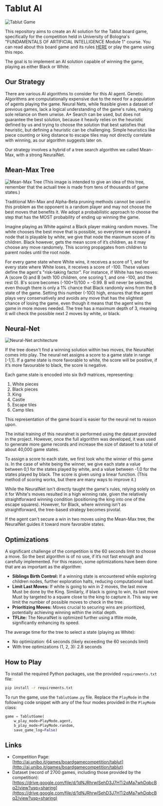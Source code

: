 # Tablut AI

![Tablut Game](Assets\tablut_game_example.png)

This repository aims to create an AI solution for the Tablut board game, specifically for the competition held in University of Bologna's "FUNDAMENTALS OF ARTIFICIAL INTELLIGENCE Module 1" course. You can read about this board game and its rules [HERE](http://tafl.cyningstan.com/page/170/tablut) or play the game using this repo.

The goal is to implement an AI solution capable of winning the game, playing as either Black or White. 

## Our Strategy

There are various AI algorithms to consider for this AI agent. Genetic Algorithms are computationally expensive due to the need for a population of agents playing the game. Neural Nets, while feasible given a dataset of previous games, lack a logical understanding of the game's rules, making sole reliance on them unwise. A* Search can be used, but does not guarantee the best solution, because it heavily relies on the heuristic defined by us and trying to choose the solution that best satisfies that heuristic, but defining a heuristic can be challenging. Simple heuristics like piece counting or king distance to escape tiles may not directly correlate with winning, as our algorithm suggests later on.

Our strategy involves a hybrid of a tree search algorithm we called Mean-Max, with a strong NeuralNet. 

## Mean-Max Tree
![Mean-Max Tree](Assets\tree_example.png)
(This image is intended to give an idea of this tree, remember that the actuall tree is made from tens of thousands of game states.)

Traditional Min-Max and Alpha-Beta pruning methods  cannot be used in this problem as the opponent is a random player and may not choose the best moves that benefits it. We adopt a probabilistic approach to choose the step that has the MOST probability of ending up winning the game.

Imagine playing as White against a Black player making random moves. The white chooses the best move that is possible, so everytime we expand a node that is playable by white, we give that node the maximum score of its children. Black however, gets the mean score of it’s children, as it may choose any move randomely. This scoring propagates from children to parent nodes until the root node. 

For every game state where White wins, it receives a score of 1, and for every state where White loses, it receives a score of -100. These values define the agent's "risk-taking factor". For instance, if White has two moves: A (score 0) and B (with 100 children, one scoring 1, and one -100, and the rest 0). B's score becomes (-100+1)/100 = -0.99. B will never be selected, even though there is only a 1% chance that Black randomly wins from the B state of the game. Setting this number (-100) high, ensures that the agent plays very conservatively and avoids any move that has the slightest chance of losing the game, even though it means that the agent wins the game in more moves needed. The tree has a maximum depth of 3, meaning it will check the possible next 2 moves by white, or black.


## Neural-Net
![Neural-Net architecture](Assets\neural_net_architecture.png)

If the tree doesn't find a winning solution within two moves, the NeuralNet comes into play. The neural net assigns a score to a game state in range [-1,1]. If a game state is more favorable to white, the score will be positive, if it’s more favourable to black, the score is negative.

Each game state is encoded into six 9x9 matrices, representing: 
1. White pieces 
2. Black pieces 
3. King 
4. Castle 
5. Escape tiles 
6. Camp tiles

This representation of the game board is easier for the neural net to reason upon. 

The initial training of this neuralnet is performed using the dataset provided in the project. However, once the full algorithm was developed, it was used to generate more game records and increase the size of dataset to a total of about 40,000 game states. 

To assign a score to each state, we first look who the winner of this game is. In the case of white being the winner, we give each state a value between 0,1 for the states played by white, and a value between -1,0 for the states played by black. The score is given using a linear function. (This method of scoring works, but there are many ways to improve it.) 

While the NeuralNet isn't directly taught the game's rules, relying solely on it for White's moves resulted in a high winning rate, given the relatively straightforward winning condition (positioning the king into one of the escape squares). However, for Black, where winning isn't as straightforward, the tree-based strategy becomes pivotal.

If the agent can't secure a win in two moves using the Mean-Max tree, the NeuralNet guides it toward more favorable states.

## Optimizations

A significant challenge of the competition is the 60 seconds limit to choose a move. So the best algorithm is of no use, if it’s not fast enough and carefully implemented. For this reason, some optimizations have been done that are as important as the algorithm:


- **Siblings Birth Control:** If a winning state is encountered while exploring children nodes, further exploration halts, reducing computational load.
- **Limit Last Moves:** If white is going to win in 2 moves, the last move Must be done by the King. Similarly, if black is going to win, its last move Must by targeted to a square close to the king to capture it. This way we limit the number of possible moves to check in the tree.
- **Prioritizing Moves:** Moves crucial to securing wins are prioritized, potentially achieving winning within the initial depth.
- **TFLite:** The NeuralNet is optimized further using a tflite mode, significantly enhancing its speed.

The average time for the tree to select a state (playing as White):
- No optimization: 64 seconds (likely exceeding the 60 seconds limit)
- With tree optimizations (1, 2, 3): 2.8 seconds

## How to Play

To install the required Python packages, use the provided `requirements.txt` file:

```bash
pip install -r requirements.txt
```
To run the game, use the `TablutGame.py` file. Replace the `PlayMode` in the following code snippet with any of the four modes provided in the `PlayMode` class:

```python
game = TablutGame(
    w_play_mode=PlayMode.agent, 
    b_play_mode=PlayMode.random, 
    save_game_log=False)
```

## Links

- Competition Page: [http://ai.unibo.it/games/boardgamecompetition/tablut](http://ai.unibo.it/games/boardgamecompetition/tablut)
- Dataset (record of 2700 games, including those provided by the competition): [https://drive.google.com/file/d/1dNJRhrwlSehD3J7HTi2qMa7whDqbcBq2/view?usp=sharing](https://drive.google.com/file/d/1dNJRhrwlSehD3J7HTi2qMa7whDqbcBq2/view?usp=sharing)
